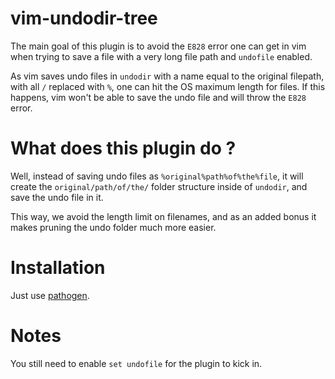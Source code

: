 # vim-undodir-tree

The main goal of this plugin is to avoid the `E828` error one can get in vim
when trying to save a file with a very long file path and `undofile` enabled.

As vim saves undo files in `undodir` with a name equal to the original
filepath, with all `/` replaced with `%`, one can hit the OS maximum length for
files. If this happens, vim won't be able to save the undo file and will throw
the `E828` error.

# What does this plugin do ?

Well, instead of saving undo files as `%original%path%of%the%file`, it will
create the `original/path/of/the/` folder structure inside of `undodir`, and
save the undo file in it.

This way, we avoid the length limit on filenames, and as an added bonus it
makes pruning the undo folder much more easier.

# Installation

Just use [pathogen](https://github.com/tpope/vim-pathogen).

# Notes

You still need to enable `set undofile` for the plugin to kick in.
